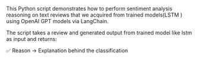 This Python script demonstrates how to perform sentiment analysis reasoning on text reviews that we acquired from trained models(LSTM ) using OpenAI GPT models via LangChain.

The script takes a review and  generated output from trained model like lstm as input and returns:

✅ Reason → Explanation behind the classification
